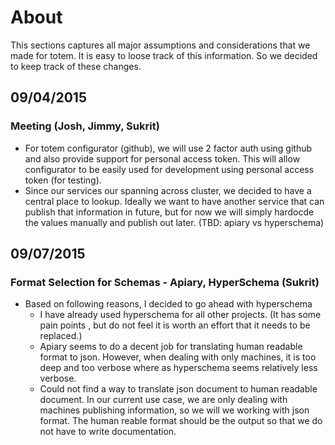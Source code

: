 # About
This sections captures all major assumptions and considerations that we made for totem.
It is easy to loose track of this information. So we decided to keep track of these changes.

## 09/04/2015
### Meeting (Josh, Jimmy, Sukrit)
- For totem configurator (github), we will use 2 factor auth using github and also provide support for personal access token. This will allow configurator to be easily used for development using personal access token (for testing).
- Since our services our spanning across cluster, we decided to have a central place to lookup. Ideally we want to have another service that can publish that information in future, but for now we will simply hardocde the values manually and publish out later. (TBD:  apiary vs hyperschema)

## 09/07/2015
### Format Selection for Schemas - Apiary, HyperSchema  (Sukrit)
- Based on following reasons, I decided to go ahead with hyperschema
  - I have already used hyperschema for all other projects. (It has some pain points , but do not feel it is worth an effort that it needs to be replaced.)
  - Apiary seems to do a decent job for translating human readable format to json. However, when dealing with only machines, it is too deep and too verbose where as hyperschema seems relatively less verbose.
  - Could not find a way to translate json document to human readable document. In our current use case, we are only dealing with machines publishing information, so we will we working with json format. The human reable format should be the output so that we do not have to write documentation.
